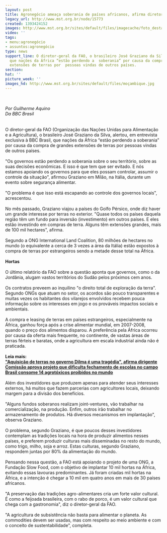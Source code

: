 ```yaml
---
layout: post
title: Agronegócio ameaça soberania de países africanos, afirma diretor da FAO
legacy_url: http://www.mst.org.br/node/15773
created: 1393424152
images: http://www.mst.org.br/sites/default/files/imagecache/foto_destaque/moçambique.jpg
video: ''
tags:
- menu:agronegócio
- assuntos:agronegócio
type: news
support_line: O diretor-geral da FAO, o brasileiro José Graziano da Silva, alertou
  que nações da África “estão perdendo a  soberania” por causa da compra de grandes
  extensões de terras por  pessoas vindas de outros países.
section: 
hat: ''
picture_week: ''
images_hd: http://www.mst.org.br/sites/default/files/moçambique.jpg
---
```

<p><br><em><br>Por Guilherme Aquino<br>Da BBC Brasil</em><br><br><br>O diretor-geral da FAO (Organização das Nações Unidas para Alimentação e a Agricultura), o brasileiro José Graziano da Silva, alertou, em entrevista exclusiva à BBC Brasil, que nações da África “estão perdendo a soberania” por causa da compra de grandes extensões de terras por pessoas vindas de outros países.<br><br>"Os governos estão perdendo a soberania sobre o seu território, sobre as suas decisões econômicas. E isso é que tem que ser evitado. E nós estamos apoiando os governos para que eles possam controlar, assumir o controle da situação", afirmou Graziano em Milão, na Itália, durante um evento sobre segurança alimentar.<br><br>"O problema é que isso está escapando ao controle dos governos locais", acrescentou.<br><br>No mês passado, Graziano viajou a países do Golfo Pérsico, onde diz haver um grande interesse por terras no exterior. "Quase todos os países daquela região têm um fundo para inversão (investimento) em outros países. E eles estão investindo em compras de terra. Alguns têm extensões grandes, mais de 100 mil hectares", afirma.<br><br>Segundo a ONG International Land Coalition, 80 milhões de hectares no mundo (o equivalente a cerca de 3 vezes a área da Itália) estão expostos à compra de terras por estrangeiros sendo a metade desse total na África.<br><br><strong>Hortas</strong><br><br>O último relatório da FAO sobre a questão aponta que governos, como o da Jordânia, alugam vastos territórios do Sudão pelos próximos cem anos.<br><br>Os contratos preveem ao inquilino "o direito total de exploração da terra". Segundo ONGs que atuam no setor, os acordos são pouco transparentes e muitas vezes os habitantes dos vilarejos envolvidos recebem pouca informação sobre os interesses em jogo e os prováveis impactos sociais e ambientais.<br><br>A compra e leasing de terras em países estrangeiros, especialmente na África, ganhou força após a crise alimentar mundial, em 2007-2008, quando o preço dos alimentos disparou. A preferência pela África ocorreu por causa da oferta mais frequente, no continente, de vastas áreas de terras férteis e baratas, onde a agricultura em escala industrial ainda não é praticada.<br><br><strong>Leia mais:<br></strong><a href="http://www.mst.org.br/node/15770"><strong>"Aquisição de terras no governo Dilma é uma tragédia", afirma dirigente <br></strong></a><a href="http://www.mst.org.br/node/15771"><strong>Comissão aprova projeto que dificulta fechamento de escolas no campo </strong></a><br><a href="http://www.mst.org.br/node/15772"><strong>Brasil consome 14 agrotóxicos proibidos no mundo <br></strong></a><br>Além dos investidores que produzem apenas para atender seus interesses externos, há muitos que fazem parcerias com agricultores locais, deixando margem para a divisão dos benefícios.<br><br>"Alguns fundos soberanos realizam joint-ventures, vão trabalhar na comercialização, na produção. Enfim, outros irão trabalhar no armazenamento de produtos. Há diversos mecanismos em implantação", observa Graziano.<br><br>O problema, segundo Graziano, é que poucos desses investidores contemplam as tradições locais na hora de produzir alimentos nesses países, e preferem produzir culturas mais disseminadas no resto do mundo, como trigo, milho, soja e arroz. Estas culturas, segundo Graziano, respondem juntas por 80% da alimentação do mundo.<br><br>Pensando nessa questão, a FAO está apoiando o projeto de uma ONG, a Fundação Slow Food, com o objetivo de implantar 10 mil hortas na África, evitando essas lavouras predominantes. Já foram criadas mil hortas na África, e a intenção é chegar a 10 mil em quatro anos em mais de 30 países africanos.<br><br>"A preservação das tradições agro-alimentares cria um forte valor cultural. É como a feijoada brasileira, com o rabo de porco, é um valor cultural que chega com a gastronomia", diz o diretor-geral da FAO.<br><br>"A agricultura de subsistência não basta para alimentar o planeta. As commodities devem ser usadas, mas com respeito ao meio ambiente e com o conceito de sustentabilidade", completa.</p><p>&nbsp;</p>
